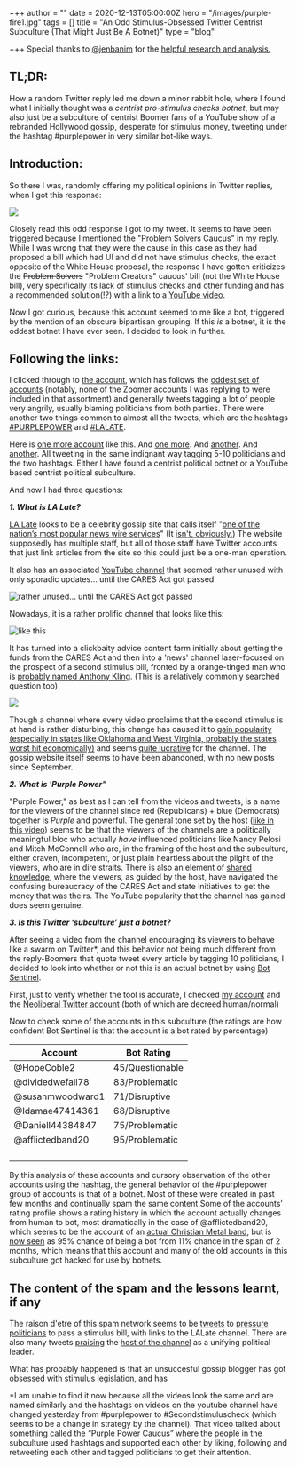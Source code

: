 +++
author = ""
date = 2020-12-13T05:00:00Z
hero = "/images/purple-fire1.jpg"
tags = []
title = "An Odd Stimulus-Obsessed Twitter Centrist Subculture (That Might Just Be A Botnet)"
type = "blog"

+++
Special thanks to [@jenbanim](https://twitter.com/HopeCoble2) for the [helpful research and analysis.](https://www.reddit.com/r/neoliberal/comments/kc66ye/discussion_thread/gfoi4ve)

## TL;DR:

How a random Twitter reply led me down a minor rabbit hole, where I found what I initially thought was a _centrist pro-stimulus checks botnet_, but may also just be a subculture of centrist Boomer fans of a YouTube show of a rebranded Hollywood gossip, desperate for stimulus money, tweeting under the hashtag #purplepower in very similar bot-like ways.

## Introduction:

So there I was, randomly offering my political opinions in Twitter replies, when I got this response:

![](https://raw.githubusercontent.com/dialing-up/brevifolia-hugo-forestry/master/static/images/screenshot-2020-12-12-205927.png)

Closely read this odd response I got to my tweet. It seems to have been triggered because I mentioned the "Problem Solvers Caucus" in my reply. While I was wrong that they were the cause in this case as they had proposed a bill which had UI and did not have stimulus checks, the exact opposite of the White House proposal, the response I have gotten criticizes the ~~Problem Solvers~~ "Problem Creators" caucus' bill (not the White House bill), very specifically its lack of stimulus checks and other funding and has a recommended solution(!?) with a link to a [YouTube video](https://www.youtube.com/watch?v=qyS5JIpqKpk).

Now I got curious, because this account seemed to me like a bot, triggered by the mention of an obscure bipartisan grouping. If this _is_ a botnet, it is the oddest botnet I have ever seen. I decided to look in further.

## Following the links:

I clicked through to [the account](https://twitter.com/HopeCoble2), which has follows the [oddest set of accounts](https://twitter.com/HopeCoble2/following) (notably, none of the Zoomer accounts I was replying to were included in that assortment) and generally tweets tagging a lot of people very angrily, usually blaming politicians from both parties. There were another two things common to almost all the tweets, which are the hashtags [#PURPLEPOWER](https://twitter.com/hashtag/PURPLEPOWER) and [#LALATE](https://twitter.com/hashtag/LALATE).

Here is [one more account](https://twitter.com/dividedwefall78) like this. And [one more](https://twitter.com/SusanMWoodward1). And [another](https://twitter.com/Idamae47414361). And [another](https://twitter.com/Afflictedband20). All tweeting in the same indignant way tagging 5-10 politicians and the two hashtags. Either I have found a centrist political botnet or a YouTube based centrist political subculture.

And now I had three questions:

**_1. What is LA Late?_**

[LA Late](https://news.lalate.com/) looks to be a celebrity gossip site that calls itself "[one of the nation’s most popular news wire services](https://news.lalate.com/about)" (It [isn't, obviously.](https://www.alexa.com/siteinfo/lalate.com)) The website supposedly has multiple staff, but all of those staff have Twitter accounts that just link articles from the site so this could just be a one-man operation.

It also has an associated [YouTube channel](https://www.youtube.com/c/LALATE/videos) that seemed rather unused with only sporadic updates... until the CARES Act got passed

![rather unused... until the CARES Act got passed](https://raw.githubusercontent.com/dialing-up/brevifolia-hugo-forestry/master/static/images/screenshot-2020-12-12-233148.png)

Nowadays, it is a rather prolific channel that looks like this:

![like this](https://raw.githubusercontent.com/dialing-up/brevifolia-hugo-forestry/master/static/images/screenshot-2020-12-12-173319.png)

It has turned into a clickbaity advice content farm initially about getting the funds from the CARES Act and then into a 'news' channel laser-focused on the prospect of a second stimulus bill, fronted by a orange-tinged man who is [probably named Anthony Kling](https://www.imdb.com/title/tt11743084/). (This is a relatively commonly searched question too)

![](https://raw.githubusercontent.com/dialing-up/brevifolia-hugo-forestry/master/static/images/screenshot-2020-12-12-233806.png)

Though a channel where every video proclaims that the second stimulus is at hand is rather disturbing, this change has caused it to [gain popularity (especially in states like Oklahoma and West Virginia, probably the states worst hit economically)](https://trends.google.com/trends/explore?geo=US&q=lalate) and seems [quite lucrative](https://socialblade.com/youtube/user/lalatenews/monthly) for the channel. The gossip website itself seems to have been abandoned, with no new posts since September.

**_2. What is 'Purple Power"_**

"Purple Power," as best as I can tell from the videos and tweets, is a name for the viewers of the channel since red (Republicans) + blue (Democrats) together is _Purple_ and powerful. The general tone set by the host ([like in this video](https://www.youtube.com/watch?v=YdtS64UEH8Q)) seems to be that the viewers of the channels are a politically meaningful bloc who actually _have_ influenced politicians like Nancy Pelosi and Mitch McConnell who are, in the framing of the host and the subculture, either craven, incompetent, or just plain heartless about the plight of the viewers, who are in dire straits. There is also an element of [shared knowledge](https://twitter.com/sasha3149/status/1325513197256839171?s=20), where the viewers, as guided by the host, have navigated the confusing bureaucracy of the CARES Act and state initiatives to get the money that was theirs. The YouTube popularity that the channel has gained does seem genuine.

**_3. Is this Twitter ‘subculture’ just a botnet?_**

After seeing a video from the channel encouraging its viewers to behave like a swarm on Twitter*,  and this behavior not being much different from the reply-Boomers that quote tweet every article by tagging 10 politicians, I decided to look into whether or not this is an actual botnet by using [Bot Sentinel](https://botsentinel.com/).

First, just to verify whether the tool is accurate, I checked [my account](https://botsentinel.com/profile/2843690641) and the [Neoliberal Twitter account](https://botsentinel.com/profile/865004396681207809#) (both of which are decreed human/normal)

Now to check some of the accounts in this subculture (the ratings are how confident Bot Sentinel is that the account is a bot rated by percentage)

| Account | Bot Rating |
| --- | --- |
| @HopeCoble2 | 45/Questionable |
| @dividedwefall78 | 83/Problematic |
| @susanmwoodward1 | 71/Disruptive |
| @Idamae47414361 | 68/Disruptive |
| @Daniell44384847 | 75/Problematic |
| @afflictedband20 | 95/Problematic |
|||
|||
|||
|||

By this analysis of these accounts and cursory observation of the other accounts using the hashtag, the general behavior of the #purplepower group of accounts is that of a botnet. Most of these were created in past few months and continually spam the same content.Some of the accounts’ rating profile shows a rating history in which the account actually changes from human to bot, most dramatically in the case of @afflictedband20, which seems to be the account of an [actual Christian Metal band](https://www.reverbnation.com/theafflicted2), but is [now seen](https://botsentinel.com/profile/1083566707174711296) as 95% chance of being a bot from 11% chance in the span of 2 months, which means that this account and many of the old accounts in this subculture got hacked for use by botnets.

## The content of the spam and the lessons learnt, if any

The raison d'etre of this spam network seems to be [tweets](https://twitter.com/sasha3149/status/1336363249047113734?s=20) to [pressure politicians](https://twitter.com/Starlovey1Smith/status/1337886108571590657?s=20) to pass a stimulus bill, with links to the LALate channel. There are also many tweets [praising](https://twitter.com/RobinTyrell2/status/1334238724201312257?s=20) the [host of the channel](https://twitter.com/sasha3149/status/1325511937585786881?s=20) as a unifying political leader. 

What has probably happened is that an unsuccesful gossip blogger has got obsessed with stimulus legislation, and has 

\*I am unable to find it now because all the videos look the same and are named similarly and the hashtags on videos on the youtube channel have changed yesterday from #purplepower to #Secondstimuluscheck (which seems to be a change in strategy by the channel). That video talked about something called the “Purple Power Caucus” where the people in the subculture used hashtags and supported each other by liking, following and retweeting each other and tagged politicians to get their attention.